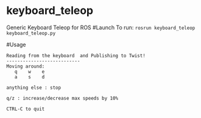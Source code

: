 # keyboard_teleop
Generic Keyboard Teleop for ROS
#Launch
To run: `rosrun keyboard_teleop keyboard_teleop.py`

#Usage
```
Reading from the keyboard  and Publishing to Twist!
---------------------------
Moving around:
   q    w    e
   a    s    d

anything else : stop

q/z : increase/decrease max speeds by 10%

CTRL-C to quit
```

